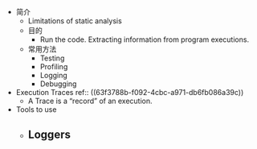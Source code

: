 - 简介
	- Limitations of  static analysis
	- 目的
		- Run the code. Extracting information from program executions.
	- 常用方法
		- Testing
		- Profiling
		- Logging
		- Debugging
- Execution Traces
  ref:: ((63f3788b-f092-4cbc-a971-db6fb086a39c))
	- A Trace is a “record” of an execution.
- Tools to use
	- Loggers
		-